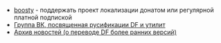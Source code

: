 - [boosty](https://boosty.to/dfrus?utm_source=dfint_ru_landing&utm_medium=organic&utm_campaign=none) - поддержать проект локализации донатом или регулярной платной подпиской
- [Группа ВК, посвященная русификации DF и утилит](https://vk.com/dfrus)
- [Архив новостей (о переводе DF более ранних версий)](archive)
